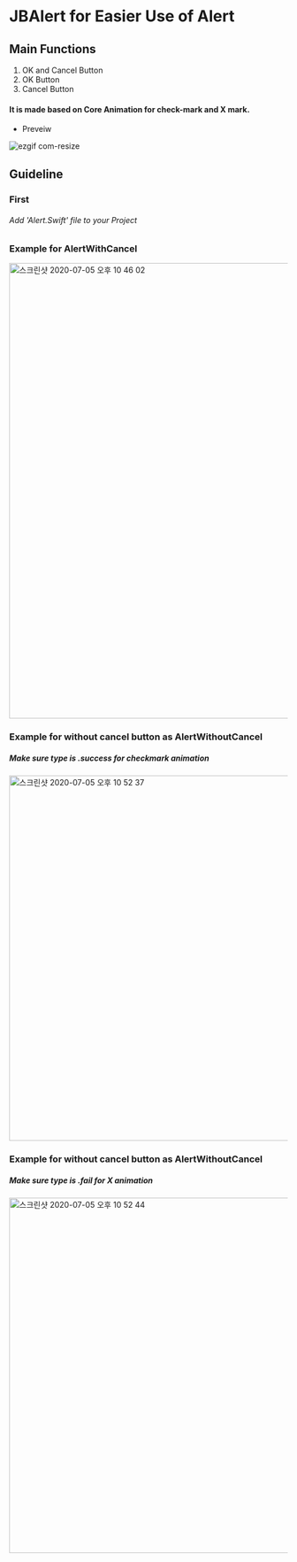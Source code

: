 # JBAlert for Easier Use of Alert



## Main Functions
1. OK and Cancel Button
2. OK Button
3. Cancel Button

#### It is made based on Core Animation for check-mark and X mark. 

- Preveiw

![ezgif com-resize](https://user-images.githubusercontent.com/52398126/79315359-c13db200-7f3d-11ea-9a64-d9e856d14ae8.gif)

## Guideline

### First
###### Add 'Alert.Swift' file to your Project

### Example for AlertWithCancel
<img width="823" alt="스크린샷 2020-07-05 오후 10 46 02" src="https://user-images.githubusercontent.com/52398126/86534193-5f279400-bf11-11ea-8853-ab8d0067f209.png">

### Example for without cancel button as AlertWithoutCancel
##### Make sure type is .success for checkmark animation
<img width="660" alt="스크린샷 2020-07-05 오후 10 52 37" src="https://user-images.githubusercontent.com/52398126/86534294-4f5c7f80-bf12-11ea-859e-79d447536e71.png">

### Example for without cancel button as AlertWithoutCancel
##### Make sure type is .fail for X animation
<img width="642" alt="스크린샷 2020-07-05 오후 10 52 44" src="https://user-images.githubusercontent.com/52398126/86534313-6b602100-bf12-11ea-9ac5-298ed96eb820.png">
